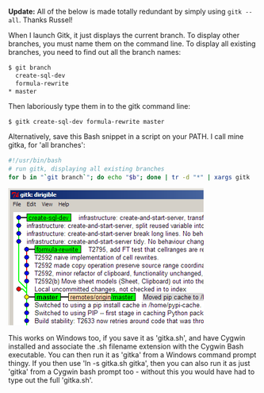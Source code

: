 <!--
.. title: Launch Gitk displaying all branches
.. slug: launch-gitk-displaying-all-extant-branches
.. date: 2010-12-31 12:25:31-06:00
.. tags: Software,MSWin-dev,Git
.. category: Software
.. link: 
.. description: 
.. type: text
-->


**Update:** All of the below is made totally redundant by simply using
`gitk --all`. Thanks Russel!

When I launch Gitk, it just displays the current branch. To display
other branches, you must name them on the command line. To display all
existing branches, you need to find out all the branch names:

``` shell_session
$ git branch
  create-sql-dev
  formula-rewrite
* master
```

Then laboriously type them in to the gitk command line:

``` shell_session
$ gitk create-sql-dev formula-rewrite master
```

Alternatively, save this Bash snippet in a script on your PATH. I call
mine gitka, for 'all branches':

``` bash
#!/usr/bin/bash
# run gitk, displaying all existing branches
for b in "`git branch`"; do echo "$b"; done | tr -d "*" | xargs gitk
```

![Gitk displaying all branches, not just the current ('master' in bold)](/files/2010/12/gitk-all-branches.png "gitk-all-branches")

This works on Windows too, if you save it as 'gitka.sh', and have Cygwin
installed and associate the .sh filename extension with the Cygwin Bash
executable. You can then run it as 'gitka' from a Windows command prompt
thingy. If you then use 'ln -s gitka.sh gitka', then you can also run it
as just 'gitka' from a Cygwin bash prompt too - without this you would
have had to type out the full 'gitka.sh'.